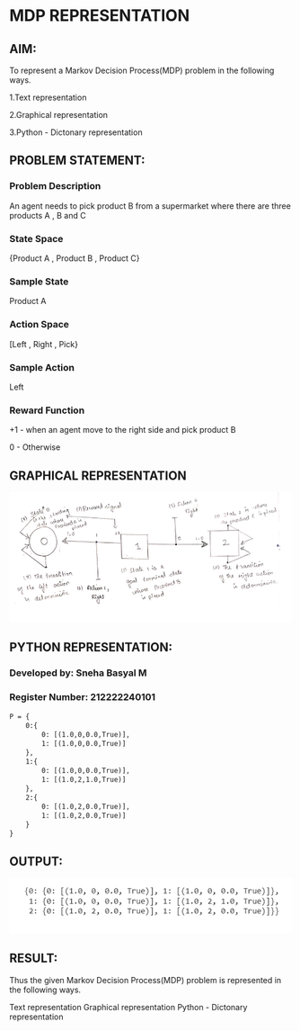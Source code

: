 # MDP REPRESENTATION

## AIM:

To represent a Markov Decision Process(MDP) problem in the following ways.

1.Text representation

2.Graphical representation

3.Python - Dictonary representation

## PROBLEM STATEMENT:

### Problem Description

An agent needs to pick product B from a supermarket where there are three products A , B and C

### State Space
{Product A , Product B , Product C}

### Sample State
Product A

### Action Space
[Left , Right , Pick}

### Sample Action
Left

### Reward Function
+1 - when an agent move to the right side and pick product B 

0 - Otherwise

## GRAPHICAL REPRESENTATION

![MDP-REPRESENTATION](RL1.png)
</BR>

## PYTHON REPRESENTATION:

### Developed by: Sneha Basyal M
### Register Number: 212222240101

```
P = {
    0:{
        0: [(1.0,0,0.0,True)],
        1: [(1.0,0,0.0,True)]
    },
    1:{
        0: [(1.0,0,0.0,True)],
        1: [(1.0,2,1.0,True)]
    },
    2:{
        0: [(1.0,2,0.0,True)],
        1: [(1.0,2,0.0,True)]
    }
}
```

## OUTPUT:

![MDP-REPRESENTATION](RL1I.png)

## RESULT:

Thus the given Markov Decision Process(MDP) problem is represented in the following ways.

Text representation
Graphical representation
Python - Dictonary representation

